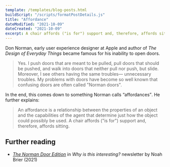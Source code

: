 ```yaml
---
template: /templates/blog-posts.html
buildScript: "/scripts/formatPostDetails.js"
title: "Affordance"
dateModified: "2021-10-09"
dateCreated: "2021-10-09"
excerpt: A chair affords ("is for") support and, therefore, affords sitting.
---
```


Don Norman, early user experience designer at Apple and author of _The Design of Everyday Things_ became famous for his inability to open doors.

> Yes. I push doors that are meant to be pulled, pull doors that should be pushed, and walk into doors that neither pull nor push, but slide. Moreover, I see others having the same troubles— unnecessary troubles. My problems with doors have become so well known that confusing doors are often called "Norman doors".

In the end, this comes down to something Norman calls <q>affordances</q>. He further explains:

> An affordance is a relationship between the properties of an object and the capabilities of the agent that determine just how the object could possibly be used. A chair affords ("is for") support and, therefore, affords sitting.

## Further reading

- _[The Norman Door Edition](https://whyisthisinteresting.substack.com/p/the-norman-door-edition)_ in _Why is this interesting?_ newsletter by Noah Brier (2021)
